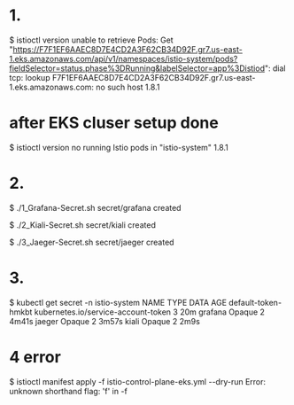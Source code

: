 # 1.
$ istioctl version
unable to retrieve Pods: Get "https://F7F1EF6AAEC8D7E4CD2A3F62CB34D92F.gr7.us-east-1.eks.amazonaws.com/api/v1/namespaces/istio-system/pods?fieldSelector=status.phase%3DRunning&labelSelector=app%3Distiod": dial tcp: lookup F7F1EF6AAEC8D7E4CD2A3F62CB34D92F.gr7.us-east-1.eks.amazonaws.com: no such host
1.8.1

# after EKS cluser setup done
$ istioctl version
no running Istio pods in "istio-system"
1.8.1

# 2. 
$ ./1_Grafana-Secret.sh
secret/grafana created

$ ./2_Kiali-Secret.sh
secret/kiali created

$ ./3_Jaeger-Secret.sh
secret/jaeger created

# 3. 
$ kubectl get secret -n istio-system
NAME                  TYPE                                  DATA   AGE
default-token-hmkbt   kubernetes.io/service-account-token   3      20m
grafana               Opaque                                2      4m41s
jaeger                Opaque                                2      3m57s
kiali                 Opaque                                2      2m9s


# 4 error
$ istioctl manifest apply -f istio-control-plane-eks.yml --dry-run
Error: unknown shorthand flag: 'f' in -f


